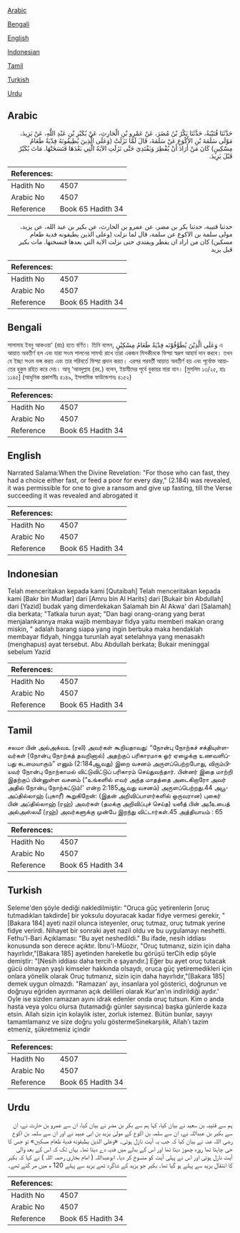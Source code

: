 [Arabic](#arabic)

[Bengali](#bengali)

[English](#english)

[Indonesian](#indonesian)

[Tamil](#tamil)

[Turkish](#turkish)

[Urdu](#urdu)

## Arabic


<div dir="rtl" lang="ar" style={{fontSize:'larger',backgroundColor:'#f8f9fa',padding:20}}>
حَدَّثَنَا قُتَيْبَةُ، حَدَّثَنَا بَكْرُ بْنُ مُضَرَ، عَنْ عَمْرِو بْنِ الْحَارِثِ، عَنْ بُكَيْرِ بْنِ عَبْدِ اللَّهِ، عَنْ يَزِيدَ، مَوْلَى سَلَمَةَ بْنِ الأَكْوَعِ عَنْ سَلَمَةَ، قَالَ لَمَّا نَزَلَتْ ‏(‏وَعَلَى الَّذِينَ يُطِيقُونَهُ فِدْيَةٌ طَعَامُ مِسْكِينٍ‏)‏ كَانَ مَنْ أَرَادَ أَنْ يُفْطِرَ وَيَفْتَدِيَ حَتَّى نَزَلَتِ الآيَةُ الَّتِي بَعْدَهَا فَنَسَخَتْهَا‏.‏ مَاتَ بُكَيْرٌ قَبْلَ يَزِيدَ‏.‏
</div>
<div style={{backgroundColor:'#f8f9fa',padding:20, marginBottom: 10}}><table> <thead> <tr> <th>References:</th> <th></th> </tr> </thead> <tbody><tr><td>Hadith No</td><td>4507</td></tr><tr><td>Arabic No</td><td>4507</td></tr><tr><td>Reference</td><td>Book 65 Hadith 34</td></tr></tbody></table></div>


<div dir="rtl" lang="ar" style={{fontSize:'larger',backgroundColor:'#f8f9fa',padding:20}}>
حدثنا قتيبة، حدثنا بكر بن مضر، عن عمرو بن الحارث، عن بكير بن عبد الله، عن يزيد، مولى سلمة بن الاكوع عن سلمة، قال لما نزلت (وعلى الذين يطيقونه فدية طعام مسكين) كان من اراد ان يفطر ويفتدي حتى نزلت الاية التي بعدها فنسختها. مات بكير قبل يزيد
</div>
<div style={{backgroundColor:'#f8f9fa',padding:20, marginBottom: 10}}><table> <thead> <tr> <th>References:</th> <th></th> </tr> </thead> <tbody><tr><td>Hadith No</td><td>4507</td></tr><tr><td>Arabic No</td><td>4507</td></tr><tr><td>Reference</td><td>Book 65 Hadith 34</td></tr></tbody></table></div>

## Bengali


<div dir="ltr" lang="bn" style={{fontSize:'larger',backgroundColor:'#f8f9fa',padding:20}}>
সালামাহ ইবনু আকওয়া' (রাঃ) হতে বর্ণিত। তিনি বলেন, وَعَلَى الَّذِيْنَ يُطَوَّقُوْنَه فِدْيَةٌ طَعَامُ مِسْكِيْنٍ এ আয়াত অবতীর্ণ হল এবং যারা সওম পালনের সামর্থ্য রাখে তারা একজন মিসকীনকে ফিদ্য়া স্বরূপ আহার্য দান করবে। তখন যে ইচ্ছা সওম ভঙ্গ করত এবং তার পরিবর্তে ফিদ্য়া প্রদান করত। এরপর পরবর্তী আয়াত অবতীর্ণ হয় এবং পূর্বোক্ত আয়াতের হুকুম রহিত করে দেয়। আবূ ‘আবদুল্লাহ (রহ.) বলেন, ইয়াযীদের পূর্বে বুকায়র মারা যান। [মুসলিম ১৩/২৫, হাঃ ১১৪৫] (আধুনিক প্রকাশনীঃ ৪১৪৯, ইসলামিক ফাউন্ডেশনঃ ৪১৫২)
</div>
<div style={{backgroundColor:'#f8f9fa',padding:20, marginBottom: 10}}><table> <thead> <tr> <th>References:</th> <th></th> </tr> </thead> <tbody><tr><td>Hadith No</td><td>4507</td></tr><tr><td>Arabic No</td><td>4507</td></tr><tr><td>Reference</td><td>Book 65 Hadith 34</td></tr></tbody></table></div>

## English


<div dir="ltr" lang="en" style={{fontSize:'larger',backgroundColor:'#f8f9fa',padding:20}}>
Narrated Salama:When the Divine Revelation: "For those who can fast, they had a choice either fast, or feed a poor for every day," (2.184) was revealed, it was permissible for one to give a ransom and give up fasting, till the Verse succeeding it was revealed and abrogated it
</div>
<div style={{backgroundColor:'#f8f9fa',padding:20, marginBottom: 10}}><table> <thead> <tr> <th>References:</th> <th></th> </tr> </thead> <tbody><tr><td>Hadith No</td><td>4507</td></tr><tr><td>Arabic No</td><td>4507</td></tr><tr><td>Reference</td><td>Book 65 Hadith 34</td></tr></tbody></table></div>

## Indonesian


<div dir="ltr" lang="id" style={{fontSize:'larger',backgroundColor:'#f8f9fa',padding:20}}>
Telah menceritakan kepada kami [Qutaibah] Telah menceritakan kepada kami [Bakr bin Mudlar] dari [Amru bin Al Harits] dari [Bukair bin Abdullah] dari [Yazid] budak yang dimerdekakan Salamah bin Al Akwa' dari [Salamah] dia berkata; "Tatkala turun ayat; "Dan bagi orang-orang yang berat menjalankannya maka wajib membayar fidya yaitu memberi makan orang miskin, " adalah barang siapa yang ingin berbuka maka hendaklah membayar fidyah, hingga turunlah ayat setelahnya yang menasakh (menghapus) ayat tersebut. Abu Abdullah berkata; Bukair meninggal sebelum Yazid
</div>
<div style={{backgroundColor:'#f8f9fa',padding:20, marginBottom: 10}}><table> <thead> <tr> <th>References:</th> <th></th> </tr> </thead> <tbody><tr><td>Hadith No</td><td>4507</td></tr><tr><td>Arabic No</td><td>4507</td></tr><tr><td>Reference</td><td>Book 65 Hadith 34</td></tr></tbody></table></div>

## Tamil


<div dir="ltr" lang="ta" style={{fontSize:'larger',backgroundColor:'#f8f9fa',padding:20}}>
சலமா பின் அல்அக்வஉ (ரலி) அவர்கள் கூறியதாவது: “நோன்பு நோற்கச் சக்தியுள்ளவர்கள் (நோன்பு நோற்கத் தவறினால்) அதற்குப் பரிகாரமாக ஓர் ஏழைக்கு உணவளிப்பது கடமையாகும்” எனும் (2:184ஆவது) இறை வசனம் அருளப்பெற்றபோது, விரும்பியவர் நோன்பு நோற்காமல் விட்டுவிட்டுப் பரிகாரம் செய்துவந்தார். பின்னர் இதை மாற்றி இதற்குப் பின்னுள்ள வசனம் (“உங்களில் எவர் அந்த மாதத்தை அடைகிறாரோ அவர் அதில் நோன்பு நோற்கட்டும்!' என்ற 2:185ஆவது வசனம்) அருளப்பெற்றது.44 அபூஅப்தில்லாஹ் (புகாரீ) கூறுகிறேன்: (இதன் அறிவிப்பாளர்களில் ஒருவரான) புகைர் பின் அப்தில்லாஹ் (ரஹ்) அவர்கள் (தமக்கு அறிவிப்புச் செய்த) யஸீத் பின் அபீஉபைத் அல்அஸ்லமீ (ரஹ்) அவர்களுக்கு முன்பே இறந்து விட்டார்கள்.45 அத்தியாயம் : 65
</div>
<div style={{backgroundColor:'#f8f9fa',padding:20, marginBottom: 10}}><table> <thead> <tr> <th>References:</th> <th></th> </tr> </thead> <tbody><tr><td>Hadith No</td><td>4507</td></tr><tr><td>Arabic No</td><td>4507</td></tr><tr><td>Reference</td><td>Book 65 Hadith 34</td></tr></tbody></table></div>

## Turkish


<div dir="ltr" lang="tr" style={{fontSize:'larger',backgroundColor:'#f8f9fa',padding:20}}>
Seleme'den şöyle dediği nakledilmiştir: "Oruca güç yetirenlerin [oruç tutmadıklan takdirde] bir yoksulu doyuracak kadar fidye vermesi gerekir, "[Bakara 184] ayeti nazil olunca isteyenler, oruç tutmaz, oruç tutmak yerine fidye verirdi. Nihayet bir sonraki ayet nazil oldu ve bu uygulamayı neshetti. Fethu'l-Bari Açıklaması: "Bu ayet neshedildi." Bu ifade, nesih iddiası konusunda son derece açıktır. İbnu'l-Müozır, "Oruç tutmanız, sizin için daha hayırlıdır,"[Bakara 185] ayetinden hareketle bu görüşü terCih edip şöyle demiştir: "[Nesih iddiası daha tercih e şayandır.] Eğer bu ayet oruç tutacak gücü olmayan yaşlı kimseler hakkında olsaydı, oruca güç yetiremedikleri için onlara yönelik olarak Oruç tutmanız, sizin için daha hayırlıdır,"[Bakara 185] demek uygun olmazdı. "Ramazan' ayı, insanlara yol gösterici, doğrunun ve doğruyu eğriden ayırmanın açık delilleri olarak Kur'an'ın indirildiği aydır.' Oyle ise sizden ramazan ayını idrak edenler onda oruç tutsun. Kim o anda hasta veya yolcu olursa (tutamadığı günler sayısınca) başka günlerde kaza etsin. Allah sizin için kolaylık ister, zorluk istemez. Bütün bunlar, sayıyı tamamlamanız ve size doğru yolu göstermeSinekarşılık, Allah'ı tazim etmeniz, şükretmeniz içindir
</div>
<div style={{backgroundColor:'#f8f9fa',padding:20, marginBottom: 10}}><table> <thead> <tr> <th>References:</th> <th></th> </tr> </thead> <tbody><tr><td>Hadith No</td><td>4507</td></tr><tr><td>Arabic No</td><td>4507</td></tr><tr><td>Reference</td><td>Book 65 Hadith 34</td></tr></tbody></table></div>

## Urdu


<div dir="rtl" lang="ur" style={{fontSize:'larger',backgroundColor:'#f8f9fa',padding:20}}>
ہم سے قتیبہ بن سعید نے بیان کیا، کہا ہم سے بکر بن مضر نے بیان کیا، ان سے عمرو بن حارث نے، ان سے بکیر بن عبداللہ نے، ان سے سلمہ بن اکوع کے مولیٰ یزید بن ابی عبید نے اور ان سے سلمہ بن اکوع رضی اللہ عنہ نے بیان کیا کہ جب یہ آیت نازل ہوئی۔ «وعلى الذين يطيقونه فدية طَعام مسكين‏» تو جس کا جی چاہتا تھا روزہ چھوڑ دیتا تھا اور اس کے بدلے میں فدیہ دے دیتا تھا۔ یہاں تک کہ اس کے بعد والی آیت نازل ہوئی اور اس نے پہلی آیت کو منسوخ کر دیا۔ ابوعبداللہ ( امام بخاری رحمہ اللہ ) نے کہا کہ بکیر کا انتقال یزید سے پہلے ہو گیا تھا۔ بکیر جو یزید کے شاگرد تھے یزید سے پہلے 120 ھ میں مر گئے تھے۔
</div>
<div style={{backgroundColor:'#f8f9fa',padding:20, marginBottom: 10}}><table> <thead> <tr> <th>References:</th> <th></th> </tr> </thead> <tbody><tr><td>Hadith No</td><td>4507</td></tr><tr><td>Arabic No</td><td>4507</td></tr><tr><td>Reference</td><td>Book 65 Hadith 34</td></tr></tbody></table></div>